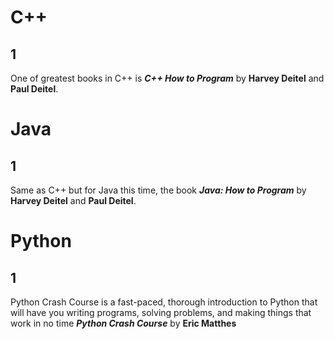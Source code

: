 # C++
## 1 
One of greatest books in C++ is **_C++ How to Program_** by **Harvey Deitel** and **Paul Deitel**.

# Java
## 1 
Same as C++ but for Java this time, the book **_Java: How to Program_** by **Harvey Deitel** and **Paul Deitel**.

# Python 

## 1 
Python Crash Course is a fast-paced, thorough introduction to Python that will have you writing programs, solving problems, and making things that work in no time **_Python Crash Course_** by **Eric Matthes**
